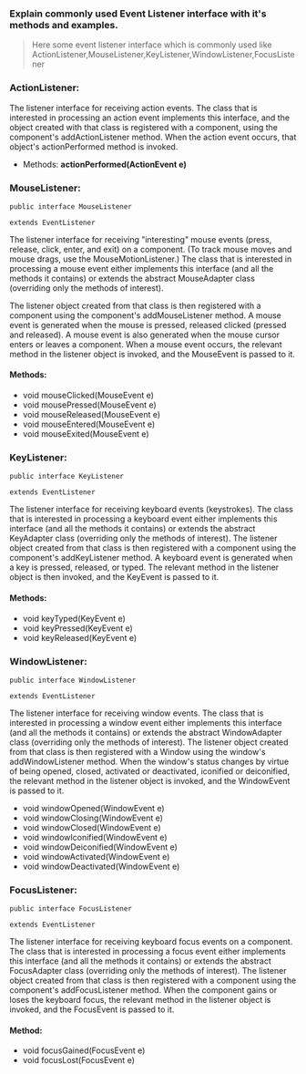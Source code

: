 ### Explain commonly used Event Listener interface with it's methods and examples.

> Here some event listener interface which is commonly used like ActionListener,MouseListener,KeyListener,WindowListener,FocusListener

### ActionListener:
The listener interface for receiving action events. The class that is interested in processing an action event implements this interface, and the object created with that class is registered with a component, using the component's addActionListener method. When the action event occurs, that object's actionPerformed method is invoked.

- Methods: **actionPerformed(ActionEvent e)**

### MouseListener:
```public interface MouseListener```

```extends EventListener```

The listener interface for receiving "interesting" mouse events (press, release, click, enter, and exit) on a component. (To track mouse moves and mouse drags, use the MouseMotionListener.)
The class that is interested in processing a mouse event either implements this interface (and all the methods it contains) or extends the abstract MouseAdapter class (overriding only the methods of interest).

The listener object created from that class is then registered with a component using the component's addMouseListener method. A mouse event is generated when the mouse is pressed, released clicked (pressed and released). A mouse event is also generated when the mouse cursor enters or leaves a component. When a mouse event occurs, the relevant method in the listener object is invoked, and the MouseEvent is passed to it.

#### Methods:
- void mouseClicked(MouseEvent e)
- void mousePressed(MouseEvent e)
- void mouseReleased(MouseEvent e)
- void mouseEntered(MouseEvent e)
- void mouseExited(MouseEvent e)

### KeyListener:
```public interface KeyListener```

```extends EventListener```

The listener interface for receiving keyboard events (keystrokes). The class that is interested in processing a keyboard event either implements this interface (and all the methods it contains) or extends the abstract KeyAdapter class (overriding only the methods of interest).
The listener object created from that class is then registered with a component using the component's addKeyListener method. A keyboard event is generated when a key is pressed, released, or typed. The relevant method in the listener object is then invoked, and the KeyEvent is passed to it.

#### Methods:
- void keyTyped(KeyEvent e)
- void keyPressed(KeyEvent e)
- void keyReleased(KeyEvent e)

### WindowListener:
```public interface WindowListener```

```extends EventListener```

The listener interface for receiving window events. The class that is interested in processing a window event either implements this interface (and all the methods it contains) or extends the abstract WindowAdapter class (overriding only the methods of interest). The listener object created from that class is then registered with a Window using the window's addWindowListener method. When the window's status changes by virtue of being opened, closed, activated or deactivated, iconified or deiconified, the relevant method in the listener object is invoked, and the WindowEvent is passed to it.

- void windowOpened(WindowEvent e)
- void windowClosing(WindowEvent e)
- void windowClosed(WindowEvent e)
- void windowIconified(WindowEvent e)
- void windowDeiconified(WindowEvent e)
- void windowActivated(WindowEvent e)
- void windowDeactivated(WindowEvent e)

### FocusListener:
```public interface FocusListener```

```extends EventListener```

The listener interface for receiving keyboard focus events on a component. The class that is interested in processing a focus event either implements this interface (and all the methods it contains) or extends the abstract FocusAdapter class (overriding only the methods of interest). The listener object created from that class is then registered with a component using the component's addFocusListener method. When the component gains or loses the keyboard focus, the relevant method in the listener object is invoked, and the FocusEvent is passed to it.

#### Method:
- void focusGained(FocusEvent e)
- void focusLost(FocusEvent e)
